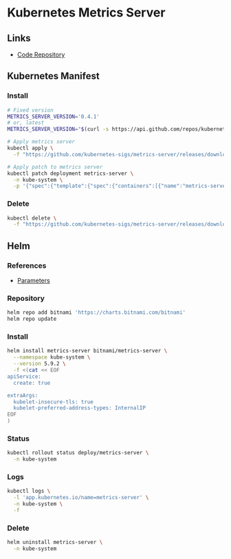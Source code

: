 # Kubernetes Metrics Server

## Links

- [Code Repository](https://github.com/kubernetes-sigs/metrics-server)

## Kubernetes Manifest

### Install

```sh
# Fixed version
METRICS_SERVER_VERSION='0.4.1'
# or, latest
METRICS_SERVER_VERSION="$(curl -s https://api.github.com/repos/kubernetes-sigs/metrics-server/releases/latest | grep tag_name | cut -d '"' -f 4 | tr -d 'v')"; echo "$METRICS_SERVER_VERSION"

# Apply metrics server
kubectl apply \
  -f "https://github.com/kubernetes-sigs/metrics-server/releases/download/v${METRICS_SERVER_VERSION}/components.yaml"

# Apply patch to metrics server
kubectl patch deployment metrics-server \
  -n kube-system \
  -p '{"spec":{"template":{"spec":{"containers":[{"name":"metrics-server","args":["--cert-dir=/tmp", "--secure-port=4443","--kubelet-insecure-tls","--kubelet-preferred-address-types=InternalIP"]}]}}}}'
```

### Delete

```sh
kubectl delete \
  -f "https://github.com/kubernetes-sigs/metrics-server/releases/download/v${METRICS_SERVER_VERSION}/components.yaml"
```

## Helm

### References

- [Parameters](https://github.com/bitnami/charts/tree/master/bitnami/metrics-server#parameters)

### Repository

```sh
helm repo add bitnami 'https://charts.bitnami.com/bitnami'
helm repo update
```

### Install

```sh
helm install metrics-server bitnami/metrics-server \
  --namespace kube-system \
  --version 5.9.2 \
  -f <(cat << EOF
apiService:
  create: true

extraArgs:
  kubelet-insecure-tls: true
  kubelet-preferred-address-types: InternalIP
EOF
)
```

### Status

```sh
kubectl rollout status deploy/metrics-server \
  -n kube-system
```

### Logs

```sh
kubectl logs \
  -l 'app.kubernetes.io/name=metrics-server' \
  -n kube-system \
  -f
```

### Delete

```sh
helm uninstall metrics-server \
  -n kube-system
```
